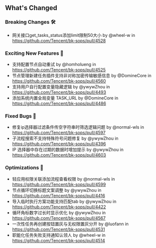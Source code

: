 
## What's Changed

### Breaking Changes 🛠
* 网关接口get_tasks_status添加limit限制50大小 by @wheel-w in https://github.com/Tencent/bk-sops/pull/4528

### Exciting New Features 🎉
* 支持配置节点自动重试 by @homholueng in https://github.com/Tencent/bk-sops/pull/4525
* 节点管理新建任务插件支持非对称加密传输敏感信息 by @DomineCore in https://github.com/Tencent/bk-sops/pull/4560
* 支持用户自行配置变量隐藏逻辑 by @ywywZhou in https://github.com/Tencent/bk-sops/pull/4493
* 添加系统内置全局变量 TASK_URL by @DomineCore in https://github.com/Tencent/bk-sops/pull/4486

### Fixed Bugs 👾
* 修复ip选择器过滤条件传空字符串时筛选逻辑问题 by @normal-wls in https://github.com/Tencent/bk-sops/pull/4597
* 子流程搜索不支持特殊符号问题修复 by @ywywZhou in https://github.com/Tencent/bk-sops/pull/4396
* IP 选择器中存在过期的数据时增加提示 by @ywywZhou in https://github.com/Tencent/bk-sops/pull/4603

### Optimizations 🦾
* 轻应用权限关联添加流程查看权限 by @normal-wls in https://github.com/Tencent/bk-sops/pull/4599
* 节点循环切换标题文案调整 by @ywywZhou in https://github.com/Tencent/bk-sops/pull/4416
* 导入临时执行方案功能支持匹配tab by @ywywZhou in https://github.com/Tencent/bk-sops/pull/4422
* 循环角标数字过长时显示优化 by @ywywZhou in https://github.com/Tencent/bk-sops/pull/4567
* 一次性任务再创建按钮置灰与无权限置灰分开 by @luofann in https://github.com/Tencent/bk-sops/pull/4531
* 职能化任务失败支持通知认领人 by @wheel-w in https://github.com/Tencent/bk-sops/pull/4514


